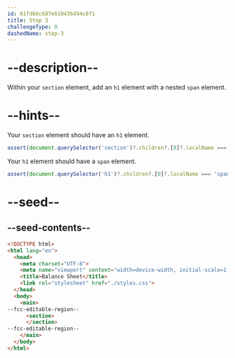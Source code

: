 ```yaml
---
id: 61fd66c687e610436494c6f1
title: Step 3
challengeType: 0
dashedName: step-3
---
```


# --description--

Within your `section` element, add an `h1` element with a nested `span` element.

# --hints--

Your `section` element should have an `h1` element.

```js
assert(document.querySelector('section')?.children?.[0]?.localName === 'h1');
```

Your `h1` element should have a `span` element.

```js
assert(document.querySelector('h1')?.children?.[0]?.localName === 'span');
```

# --seed--

## --seed-contents--

```html
<!DOCTYPE html>
<html lang="en">
  <head>
    <meta charset="UTF-8">
    <meta name="viewport" content="width=device-width, initial-scale=1.0">
    <title>Balance Sheet</title>
    <link rel="stylesheet" href="./styles.css">
  </head>
  <body>
    <main>
--fcc-editable-region--
      <section>
      </section>
--fcc-editable-region--
    </main>
  </body>
</html>
```

```css

```
